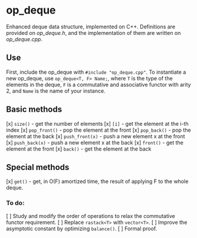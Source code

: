 # op_deque
Enhanced deque data structure, implemented on C++.
Definitions are provided on *op_deque.h*, and the implementation of them are written on *op_deque.cpp*.

## Use
First, include the op_deque with `#include "op_deque.cpp"`. 
To instantiate a new op_deque, use `op_deque<T, F> Name;`,
where `T` is the type of the elements in the deque,
`F` is a commutative and associative functor with arity 2,
and `Name` is the name of your instance.

## Basic methods
[x] `size()`        - get the number of elements
[x] `[i]`           - get the element at the i-th index
[x] `pop_front()`   - pop the element at the front
[x] `pop_back()`    - pop the element at the back
[x] `push_front(x)` - push a new element x at the front
[x] `push_back(x)`  - push a new element x at the back
[x] `front()`       - get the element at the front
[x] `back()`        - get the element at the back

## Special methods
[x] `get()` - get, in O(F) amortized time, the result of applying F to the whole deque.

### To do:
[ ] Study and modify the order of operations to relax the commutative functor requirement.
[ ] Replace `rastack<T>` with `vector<T>`.
[ ] Improve the asymptotic constant by optimizing `balance()`.
[ ] Formal proof.



